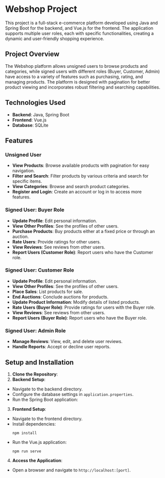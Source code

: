 # Webshop Project

This project is a full-stack e-commerce platform developed using Java and Spring Boot for the backend, and Vue.js for the frontend. The application supports multiple user roles, each with specific functionalities, creating a dynamic and user-friendly shopping experience.

## Project Overview

The Webshop platform allows unsigned users to browse products and categories, while signed users with different roles (Buyer, Customer, Admin) have access to a variety of features such as purchasing, rating, and managing products. The platform is designed with pagination for better product viewing and incorporates robust filtering and searching capabilities.

## Technologies Used

- **Backend**: Java, Spring Boot
- **Frontend**: Vue.js
- **Database**: SQLite

## Features

### Unsigned User

- **View Products**: Browse available products with pagination for easy navigation.
- **Filter and Search**: Filter products by various criteria and search for specific items.
- **View Categories**: Browse and search product categories.
- **Register and Login**: Create an account or log in to access more features.

### Signed User: Buyer Role

- **Update Profile**: Edit personal information.
- **View Other Profiles**: See the profiles of other users.
- **Purchase Products**: Buy products either at a fixed price or through an auction.
- **Rate Users**: Provide ratings for other users.
- **View Reviews**: See reviews from other users.
- **Report Users (Customer Role)**: Report users who have the Customer role.

### Signed User: Customer Role

- **Update Profile**: Edit personal information.
- **View Other Profiles**: See the profiles of other users.
- **Place Sales**: List products for sale.
- **End Auctions**: Conclude auctions for products.
- **Update Product Information**: Modify details of listed products.
- **Rate Users (Buyer Role)**: Provide ratings for users with the Buyer role.
- **View Reviews**: See reviews from other users.
- **Report Users (Buyer Role)**: Report users who have the Buyer role.

### Signed User: Admin Role

- **Manage Reviews**: View, edit, and delete user reviews.
- **Handle Reports**: Accept or decline user reports.

## Setup and Installation

1. **Clone the Repository**:
2. **Backend Setup**:
- Navigate to the backend directory.
- Configure the database settings in `application.properties`.
- Run the Spring Boot application:


3. **Frontend Setup**:
- Navigate to the frontend directory.
- Install dependencies:
  ```
  npm install
  ```
- Run the Vue.js application:
  ```
  npm run serve
  ```

4. **Access the Application**:
- Open a browser and navigate to `http://localhost:[port]`.
